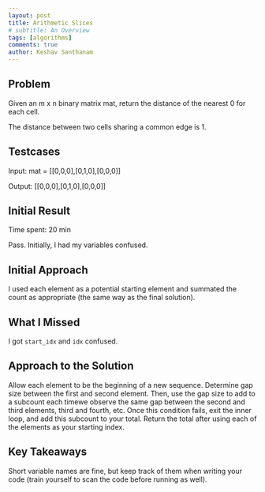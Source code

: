 ```yaml
---
layout: post
title: Arithmetic Slices
# subtitle: An Overview
tags: [algorithms]
comments: true
author: Keshav Santhanam
---
```


## Problem
Given an m x n binary matrix mat, return the distance of the nearest 0 for each cell.

The distance between two cells sharing a common edge is 1.

## Testcases

Input: mat = [[0,0,0],[0,1,0],[0,0,0]]

Output: [[0,0,0],[0,1,0],[0,0,0]]

## Initial Result
Time spent: 20 min

Pass. Initially, I had my variables confused. 

## Initial Approach

I used each element as a potential starting element and summated the count as appropriate (the same way as the final solution). 

## What I Missed

I got ```start_idx``` and ```idx``` confused. 

## Approach to the Solution

Allow each element to be the beginning of a new sequence. Determine gap size between the first and second element. Then, use the gap size to add to a subcount each timewe observe the same gap between the second and third elements, third and fourth, etc. Once this condition fails, exit the inner loop, and add this subcount to your total. Return the total after using each of the elements as your starting index. 

## Key Takeaways
Short variable names are fine, but keep track of them when writing your code (train yourself to scan the code before running as well). 